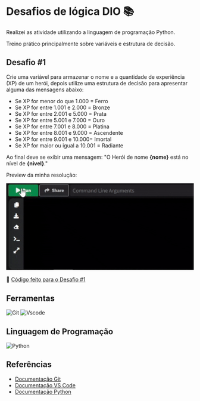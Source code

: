# Desafios de lógica DIO 📚
Realizei as atividade utilizando a linguagem de programação Python.

Treino prático principalmente sobre variáveis e estrutura de decisão.

## Desafio #1
Crie uma variável para armazenar o nome e a quantidade de experiência (XP) de um herói, depois utilize uma estrutura de decisão para apresentar alguma das mensagens abaixo:

- Se XP for menor do que 1.000 = Ferro
- Se XP for entre 1.001 e 2.000 = Bronze
- Se XP for entre 2.001 e 5.000 = Prata
- Se XP for entre 5.001 e 7.000 = Ouro
- Se XP for entre 7.001 e 8.000 = Platina
- Se XP for entre 8.001 e 9.000 = Ascendente
- Se XP for entre 9.001 e 10.000= Imortal
- Se XP for maior ou igual a 10.001 = Radiante

Ao final deve se exibir uma mensagem: "O Herói de nome **{nome}** está no nível de **{nivel}**."

Preview da minha resolução:

![preview_desafio1](https://github.com/IsaRamos/desafio-dio/blob/main/gifs/preview_desafio1.gif)

📌 [Código feito para o Desafio #1](https://github.com/IsaRamos/desafio-dio/blob/main/desafio1.py)

## Ferramentas
![Git](https://img.shields.io/badge/GIT-E44C30?style=for-the-badge&logo=git&logoColor=white)
![Vscode](https://img.shields.io/badge/Vscode-007ACC?style=for-the-badge&logo=visual-studio-code&logoColor=white)

## Linguagem de Programação
![Python](https://img.shields.io/badge/python-3670A0?style=for-the-badge&logo=python&logoColor=ffffff)

## Referências
- [Documentação Git](https://git-scm.com/doc)
- [Documentação VS Code](https://code.visualstudio.com/docs)
- [Documentação Python](https://www.python.org/doc/)
